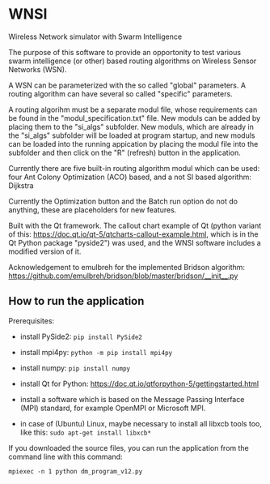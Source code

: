# WNSI
Wireless Network simulator with Swarm Intelligence

The purpose of this software to provide an opportonity to test various swarm intelligence (or other) based routing algorithms on Wireless Sensor Networks (WSN).

A WSN can be parameterized with the so called "global" parameters. A routing algorithm can have several so called "specific" parameters.

A routing algorihm must be a separate modul file, whose requirements can be found in the "modul_specification.txt" file. New moduls can be added by placing them to the "si_algs" subfolder. New moduls, which are already in the "si_algs" subfolder will be loaded at program startup, and new moduls can be loaded into the running appication by placing the modul file into the subfolder and then click on the "R" (refresh) button in the application.

Currently there are five built-in routing algorithm modul which can be used: four Ant Colony Optimization (ACO) based, and a not SI based algorithm: Dijkstra

Currently the Optimization button and the Batch run option do not do anything, these are placeholders for new features.

Built with the Qt framework. The callout chart example of Qt (python variant of this: https://doc.qt.io/qt-5/qtcharts-callout-example.html, which is in the Qt Python package "pyside2") was used, and the WNSI software includes a modified version of it.

Acknowledgement to emulbreh for the implemented Bridson algorithm: https://github.com/emulbreh/bridson/blob/master/bridson/__init__.py

## How to run the application
Prerequisites:

- install PySide2: ```pip install PySide2```

- install mpi4py: ```python -m pip install mpi4py```

- install numpy: ```pip install numpy```

- install Qt for Python: https://doc.qt.io/qtforpython-5/gettingstarted.html

- install a software which is based on the Message Passing Interface (MPI) standard, for example OpenMPI or Microsoft MPI.

- in case of (Ubuntu) Linux, maybe necessary to install all libxcb tools too, like this: ```sudo apt-get install libxcb*```

If you downloaded the source files, you can run the application from the command line with this command:

```mpiexec -n 1 python dm_program_v12.py```
